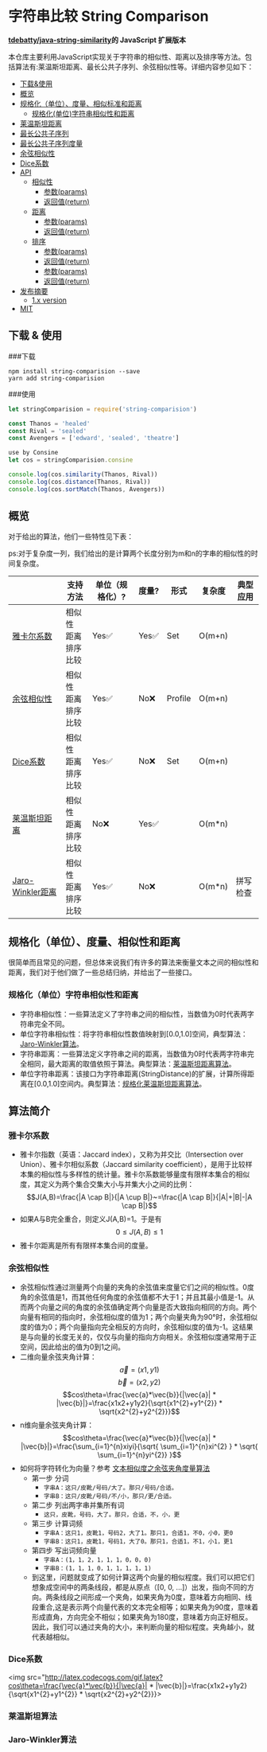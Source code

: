 <script type="text/javascript" src="http://cdn.mathjax.org/mathjax/latest/MathJax.js?config=default"></script>

# 字符串比较 String Comparison  



**[tdebatty/java-string-similarity](https://github.com/tdebatty/java-string-similarity)的 JavaScript 扩展版本**

本仓库主要利用JavaScript实现关于字符串的相似性、距离以及排序等方法。包括算法有:莱温斯坦距离、最长公共子序列、余弦相似性等。详细内容参见如下：


  - [下载&使用](#下载--使用)
  - [概览](#概览)
  - [规格化（单位）、度量、相似标准和距离](#规范化、度量、相似性和距离)
    - [规格化(单位)字符串相似性和距离](#normalized-similarity-and-distance)
  - [莱温斯坦距离](#levenshtein)
  - [最长公共子序列](#longest-common-subsequence)
  - [最长公共子序列度量](#metric-longest-common-subsequence)
  - [余弦相似性](#cosine-similarity)
  - [Dice系数](#sorensen-dice-coefficient)
  - [API](#api)
    - [相似性](#similarity)
      - [参数(params)](#params)
      - [返回值(return)](#return)
    - [距离](#distance)
      - [参数(params)](#params-1)
      - [返回值(return)](#return-1)
    - [排序](#sortmatch)
      - [参数(params)](#params-2)
      - [返回值(return)](#return-2)
      - [参数(params)](#params)
      - [返回值(return)](#return)
  - [发布摘要](#release-notes)
    - [1.x version](#1x-version)
  - [MIT](#mit)


## 下载 & 使用

###下载

```shell
npm install string-comparision --save
yarn add string-comparision
```
###使用

```js
let stringComparision = require('string-comparision')

const Thanos = 'healed'
const Rival = 'sealed'
const Avengers = ['edward', 'sealed', 'theatre']

use by Consine
let cos = stringComparision.consine

console.log(cos.similarity(Thanos, Rival))
console.log(cos.distance(Thanos, Rival))
console.log(cos.sortMatch(Thanos, Avengers))

```

## 概览
对于给出的算法，他们一些特性见下表：

ps:对于复杂度一列，我们给出的是计算两个长度分别为m和n的字串的相似性的时间复杂度。

|                                                                                                                                      | 支持方法                              | 单位（规格化）? | 度量? | 形式    | 复杂度   | 典型应用   |
| ------------------------------------------------------------------------------------------------------------------------------------ | --------------------------------------- | ----------- | ------- | ------- | ------ | --------------- |
| [雅卡尔系数](#雅卡尔系数)                         | 相似性<br/>距离<br />排序比较  | Yes✅         | Yes✅     | Set     | O(m+n) |                 |
| [余弦相似性](#余弦相似性)                 | 相似性<br/>距离<br />排序比较  | Yes✅         | No❌      | Profile | O(m+n) |                 |
| [Dice系数](https://github.com/luozhouyang/python-string-similarity/blob/master/README.md#sorensen-dice-coefficient) | 相似性<br/>距离<br />排序比较   | Yes✅         | No❌      | Set     | O(m+n) |                 |
| [莱温斯坦距离](https://github.com/luozhouyang/python-string-similarity/blob/master/README.md#levenshtein)                             | 相似性<br/>距离<br />排序比较 | No❌          | Yes✅     |         | O(m*n) |                 |
| [Jaro-Winkler距离](https://github.com/luozhouyang/python-string-similarity/blob/master/README.md#jaro-winkler)                           | 相似性<br/>距离<br />排序比较       | Yes✅         | No❌      |         | O(m*n) | 拼写检查 |


## 规格化（单位）、度量、相似性和距离
很简单而且常见的问题，但总体来说我们有许多的算法来衡量文本之间的相似性和距离，我们对于他们做了一些总结归纳，并给出了一些接口。


### 规格化（单位）字符串相似性和距离

- 字符串相似性：一些算法定义了字符串之间的相似性，当数值为0时代表两字符串完全不同。
- 单位字符串相似性：将字符串相似性数值映射到[0.0,1.0]空间，典型算法：[Jaro-Winkler算法](#Jaro-Winkler算法)。
- 字符串距离：一些算法定义字符串之间的距离，当数值为0时代表两字符串完全相同，最大距离的取值依照于算法。典型算法：[莱温斯坦距离算法](#莱温斯坦算法)。
- 单位字符串距离：该接口为字符串距离(StringDistance)的扩展，计算所得距离在[0.0,1.0]空间内。典型算法：[规格化莱温斯坦距离算法]()。


## 算法简介

### 雅卡尔系数

- 雅卡尔指数（英语：Jaccard index），又称为并交比（Intersection over Union）、雅卡尔相似系数（Jaccard similarity coefficient），是用于比较样本集的相似性与多样性的统计量。雅卡尔系数能够量度有限样本集合的相似度，其定义为两个集合交集大小与并集大小之间的比例：
$$J(A,B)=\frac{|A \cap B|}{|A \cup B|}~=\frac{|A \cap B|}{|A|+|B|-|A \cap B|}$$
- 如果A与B完全重合，则定义J(A,B)=1。于是有 
$$0\leq J(A,B)\leq 1$$
- 雅卡尔距离是所有有限样本集合间的度量。

### 余弦相似性

- 余弦相似性通过测量两个向量的夹角的余弦值来度量它们之间的相似性。0度角的余弦值是1，而其他任何角度的余弦值都不大于1；并且其最小值是-1。从而两个向量之间的角度的余弦值确定两个向量是否大致指向相同的方向。两个向量有相同的指向时，余弦相似度的值为1；两个向量夹角为90°时，余弦相似度的值为0；两个向量指向完全相反的方向时，余弦相似度的值为-1。这结果是与向量的长度无关的，仅仅与向量的指向方向相关。余弦相似度通常用于正空间，因此给出的值为0到1之间。
- 二维向量余弦夹角计算：
$$\vec{a} = (x1,y1)$$
$$\vec{b}=(x2,y2)$$
$$cos\theta=\frac{\vec{a}*\vec{b}}{|\vec{a}| * |\vec{b}|}=\frac{x1x2+y1y2}{\sqrt{x1^{2}+y1^{2}} * \sqrt{x2^{2}+y2^{2}}}$$
- n维向量余弦夹角计算：
$$cos\theta=\frac{\vec{a}*\vec{b}}{|\vec{a}| * |\vec{b}|}=\frac{\sum_{i=1}^{n}xiyi}{\sqrt{ \sum_{i=1}^{n}xi^{2} } * \sqrt{ \sum_{i=1}^{n}yi^{2}} }$$
- 如何将字符转化为向量？参考 [文本相似度之余弦夹角度量算法](https://www.jianshu.com/p/5619e73e1322)
	- 第一步 分词
		- ```字串A：这只/皮靴/号码/大了。那只/号码/合适。```
		- ```字串B：这只/皮靴/号码/不/小，那只/更/合适。```
	- 第二步 列出两字串并集所有词
		- ```这只，皮靴，号码，大了。那只，合适，不，小，更```
	- 第三步 计算词频
		- ```字串A：这只1，皮靴1，号码2，大了1。那只1，合适1，不0，小0，更0```
		- ```字串B：这只1，皮靴1，号码1，大了0。那只1，合适1，不1，小1，更1```
	- 第四步 写出词频向量
		- ```字串A：(1，1，2，1，1，1，0，0，0)```
		- ```字串B：(1，1，1，0，1，1，1，1，1)```
	- 到这里，问题就变成了如何计算这两个向量的相似程度。我们可以把它们想象成空间中的两条线段，都是从原点（[0, 0, ...]）出发，指向不同的方向。两条线段之间形成一个夹角，如果夹角为0度，意味着方向相同、线段重合,这是表示两个向量代表的文本完全相等；如果夹角为90度，意味着形成直角，方向完全不相似；如果夹角为180度，意味着方向正好相反。因此，我们可以通过夹角的大小，来判断向量的相似程度。夹角越小，就代表越相似。



### Dice系数
<img src="http://latex.codecogs.com/gif.latex?cos\theta=\frac{\vec{a}*\vec{b}}{|\vec{a}| * |\vec{b}|}=\frac{x1x2+y1y2}{\sqrt{x1^{2}+y1^{2}} * \sqrt{x2^{2}+y2^{2}}}>


### 莱温斯坦算法
### Jaro-Winkler算法

